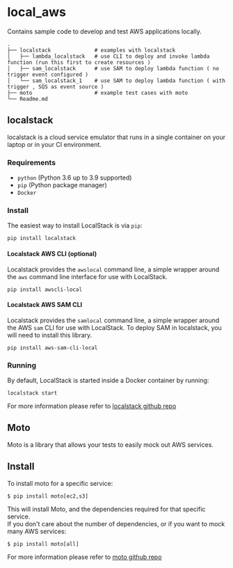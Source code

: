 # local_aws
Contains sample code to develop and test AWS applications locally.


    .
    ├── localstack              # examples with localstack
    │   ├── lambda_localstack   # use CLI to deploy and invoke lambda function (run this first to create resources ) 
    │   ├── sam_localstack      # use SAM to deploy lambda function ( no trigger event configured ) 
    │   └── sam_localstack_1    # use SAM to deploy lambda function ( with trigger , SQS as event source )
    ├── moto                    # example test cases with moto
    └── Readme.md

## localstack
localstack is a cloud service emulator that runs in a single container on your laptop or in your CI environment.

### Requirements

* `python` (Python 3.6 up to 3.9 supported)
* `pip` (Python package manager)
* `Docker`

### Install

The easiest way to install LocalStack is via `pip`:
```
pip install localstack
```

#### Localstack AWS CLI (optional)
Localstack provides the `awslocal` command line, a simple wrapper around the `aws` command line interface for use with LocalStack.
```
pip install awscli-local
```

#### Localstack AWS SAM CLI
Localstack provides the `samlocal` command line, a simple wrapper around the AWS `sam` CLI for use with LocalStack.
To deploy SAM in localstack, you will need to install this library.
```
pip install aws-sam-cli-local
```
### Running

By default, LocalStack is started inside a Docker container by running:
```
localstack start
```

For more information please refer to [localstack github repo](https://github.com/localstack/localstack)


## Moto
Moto is a library that allows your tests to easily mock out AWS services.

## Install

To install moto for a specific service:
```console
$ pip install moto[ec2,s3]
```
This will install Moto, and the dependencies required for that specific service.  
If you don't care about the number of dependencies, or if you want to mock many AWS services:
```console
$ pip install moto[all]
```

For more information please refer to [moto github repo](https://github.com/spulec/moto)







